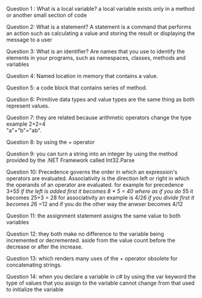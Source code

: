 Question 1 : What is a local variable?
a local variable exists only in a method or another small section of code

Question 2:  What is a statement?
A statement is a command that performs an action such as calculating a value and storing the result or displaying the message to a user


Question 3: What is an identifier?
Are names that you use to identify the elements in your programs, such as namespaces, classes, methods and variables


Question 4: Named  location in memory that contains a value.

Question 5: a code block that contains  series of method.

Question 6: Primitive data types and value types are the same thing as both represent values. 

Question 7:  they are related because arithmetic operators change   the type example
2+2=4   
"a"+"b"="ab".

Question 8:  by using the + operator  

Question 9: you can turn a string into an integer by using the method provided by the  .NET Framework called Int32.Parse 

Question 10: Precedence governs the order in which an expression's operators are evaluated.
Associativity is the direction left or right in which the operands of an operator are evaluated.
for example  for precedence  3+5*5 if the left is added first it becomes 8 * 5 = 40 where as if you do 5*5  it becomes 25+3 = 28
for associativity an example is  4/2*6  if you divide first it becomes  2*6 =12 and if you do the other way the anwser becomes 4/12

Question 11: the assignment statement assigns the same value to both variables

Question 12: they both make no difference to the variable being incremented or decremented.  aside from the value count before the decrease or after the increase.


Question 13:  which renders many uses of the + operator obsolete for concatenating strings.

Question 14: when you declare a variable in c# by using the var keyword the type of values that you assign to the variable cannot change from that used to initialize the variable